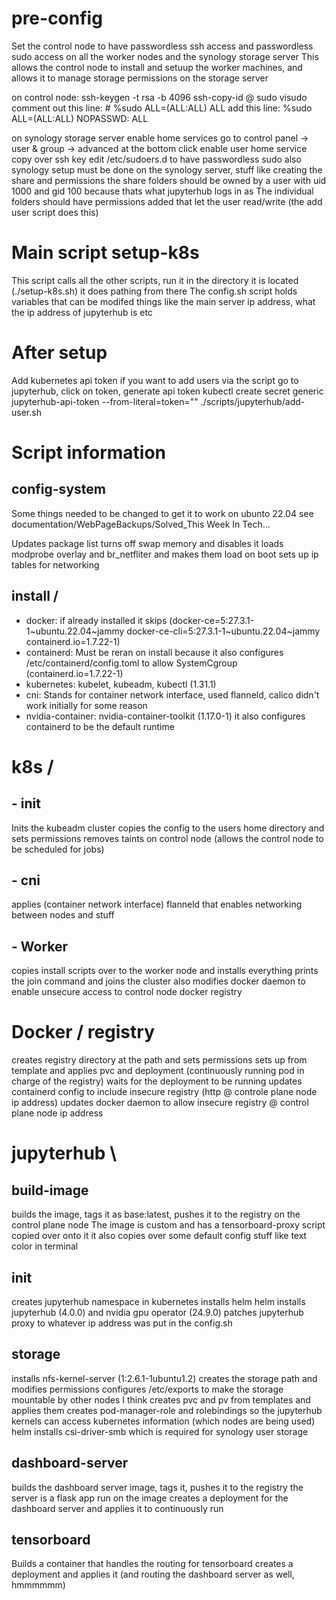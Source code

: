 # pre-config
Set the control node to have passwordless ssh access and passwordless sudo access on all the worker nodes and the synology storage server
This allows the control node to install and setuup the worker machines, and allows it to manage storage permissions on the storage server

on control node: 
ssh-keygen -t rsa -b 4096
ssh-copy-id <user>@<worker-node-ip>
sudo visudo 
comment out this line: \# %sudo   ALL=(ALL:ALL) ALL 
add this line: %sudo   ALL=(ALL:ALL) NOPASSWD: ALL

on synology storage server enable home services
go to control panel -> user & group -> advanced at the bottom click enable user home service
copy over ssh key 
edit /etc/sudoers.d to have passwordless sudo
also synology setup must be done on the synology server, stuff like creating the share and permissions
the share folders should be owned by a user with uid 1000 and gid 100 because thats what jupyterhub logs in as
The individual folders should have permissions added that let the user read/write (the add user script does this)

# Main script setup-k8s
This script calls all the other scripts, run it in the directory it is located (./setup-k8s.sh) it does pathing from there
The config.sh script holds variables that can be modifed things like the main server ip address, what the ip address of jupyterhub is etc




# After setup
Add kubernetes api token if you want to add users via the script
go to jupyterhub, click on token, generate api token
kubectl create secret generic jupyterhub-api-token --from-literal=token="<api-token>"
./scripts/jupyterhub/add-user.sh <username> <password>



# Script information

## config-system
Some things needed to be changed to get it to work on ubunto 22.04
see documentation/WebPageBackups/Solved_This Week In Tech...

Updates package list
turns off swap memory and disables it
loads modprobe overlay and br_netfliter and makes them load on boot
sets up ip tables for networking

## install /
- docker: if already installed it skips (docker-ce=5:27.3.1-1\~ubuntu.22.04~jammy docker-ce-cli=5:27.3.1-1\~ubuntu.22.04~jammy containerd.io=1.7.22-1)
- containerd: Must be reran on install because it also configures /etc/containerd/config.toml to allow SystemCgroup (containerd.io=1.7.22-1)
- kubernetes: kubelet, kubeadm, kubectl (1.31.1)
- cni: Stands for container network interface, used flanneld, calico didn't work initially for some reason 
- nvidia-container: nvidia-container-toolkit (1.17.0-1) it also configures containerd to be the default runtime

# k8s /
## - init 
Inits the kubeadm cluster 
copies the config to the users home directory and sets permissions
removes taints on control node (allows the control node to be scheduled for jobs)
## - cni
applies (container network interface) flanneld that enables networking between nodes and stuff
## - Worker
copies install scripts over to the worker node and installs everything
prints the join command and joins the cluster
also modifies docker daemon to enable unsecure access to control node docker registry

# Docker / registry
creates registry directory at the path and sets permissions
sets up from template and applies pvc and deployment (continuously running pod in charge of the registry)
waits for the deployment to be running
updates containerd config to include insecure registry (http @ controle plane node ip address)
updates docker daemon to allow insecure registry @ control plane node ip address

# jupyterhub \
## build-image
builds the image, tags it as base:latest, pushes it to the registry on the control plane node
The image is custom and has a tensorboard-proxy script copied over onto it
it also copies over some default config stuff like text color in terminal

## init
creates jupyterhub namespace in kubernetes
installs helm
helm installs jupyterhub (4.0.0) and nvidia gpu operator (24.9.0)
patches jupyterhub proxy to whatever ip address was put in the config.sh

## storage
installs nfs-kernel-server (1:2.6.1-1ubuntu1.2)
creates the storage path and modifies permissions
configures /etc/exports to make the storage mountable by other nodes I think
creates pvc and pv from templates and applies them
creates pod-manager-role and rolebindings so the jupyterhub kernels can access kubernetes information (which nodes are being used)
helm installs csi-driver-smb which is required for synology user storage

## dashboard-server
builds the dashboard server image, tags it, pushes it to the registry
the server is a flask app run on the image
creates a deployment for the dashboard server and applies it to continuously run

## tensorboard
Builds a container that handles the routing for tensorboard 
creates a deployment and applies it
(and routing the dashboard server as well, hmmmmmm)



